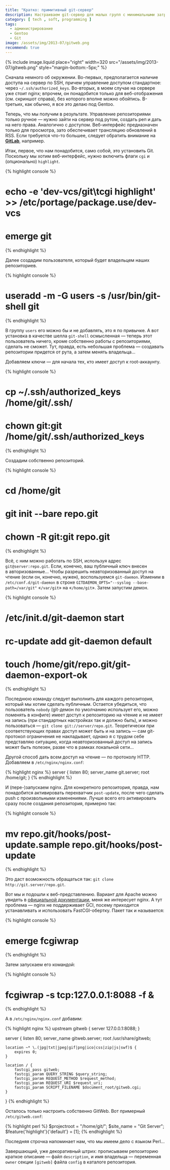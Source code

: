 ```yaml
---
title: "Кратко: примитивный git-сервер"
description: Настраиваем git-сервер для малых групп с минимальными затратами.
category: [ tech , soft, programming ]
tags:
  - администрирование
  - Gentoo
  - Git
image: /assets/img/2013-07/gitweb.png
recommend: true
---
```

{% include image.liquid place="right" width=320 src="/assets/img/2013-07/gitweb.png" style="margin-bottom:-5px;" %}

Сначала немного об окружении. Во-первых, предполагается наличие доступа на сервер по SSH, причем управление
доступом стандартное: через `~/.ssh/authorized_keys`. Во-вторых, в моем случае на сервере уже стоит nginx;
впрочем, он понадобится только для веб-отображения (см. скриншот справа), без которого вполне можно обойтись.
В-третьих, как обычно, я все это делаю под Gentoo.

Теперь, что мы получим в результате. Управление репозиториями только ручное — нужно зайти на сервер под рутом,
создать реп и дать на него права. Аналогично с доступом. Веб-интерфейс предназначен только для просмотра, зато
обеспечивает трансляцию обновлений в RSS. Если требуется что-то большее, следует обратить внимание на **[GitLab][gitlab]**,
например.

Итак, первое, что нам понадобится, само собой, это установить Git. Поскольку мы хотим веб-интерфейс, нужно
включить флаги `cgi` и (опционально) `highlight`.

{% highlight console %}
# echo -e 'dev-vcs/git\tcgi highlight' >> /etc/portage/package.use/dev-vcs
# emerge git
{% endhighlight %}

Далее создадим пользователя, который будет владельцем наших репозиториев.

{% highlight console %}
# useradd -m -G users -s /usr/bin/git-shell git
{% endhighlight %}

В группу `users` его можно бы и не добавлять, это я по привычке. А вот установка в качестве шелла `git-shell`
осмысленная — теперь этот пользователь ничего, кроме собственно работы с репозиториями, сделать не сможет.
Тут, правда, есть небольшая проблема — создавать репозитории придется от рута, а затем менять владельца...

Добавляем ключи — для начала тех, кто имеет доступ к root-аккаунту.

{% highlight console %}
# cp ~/.ssh/authorized_keys /home/git/.ssh/
# chown git:git /home/git/.ssh/authorized_keys
{% endhighlight %}

Создадим собственно репозиторий.

{% highlight console %}
# cd /home/git
# git init --bare repo.git
# chown -R git:git repo.git
{% endhighlight %}

Всё, с ним можно работать по SSH, используя адрес `git@server:repo.git`. Если, конечно, ваш публичный ключ
внесен в авторизованные... Чтобы разрешить неавторизованный доступ на чтение (если он, конечно, нужен),
воспользуемся `git-daemon`. Изменим в `/etc/conf.d/git-daemon` в строке `GITDAEMON_OPTS="--syslog --base-path=/var/git"`
«`/var/git`» на «`/home/git`». Затем запустим демон.

{% highlight console %}
# /etc/init.d/git-daemon start
# rc-update add git-daemon default
# touch /home/git/repo.git/git-daemon-export-ok
{% endhighlight %}

Последнюю команду следует выполнить для каждого репозитория, который мы хотим сделать публичным. Остается убедиться,
что пользователь `nobody` (git-демон по умолчанию использует его, можно поменять в конфиге) имеет доступ к репозиторию
на чтение и не имеет на запись (при стандартных настройках так и должно быть), и можно пользоваться — `git clone git://server/repo.git`.
Теоретически при соответствующих правах доступ может быть и на запись — сам git-протокол ограничения не накладывает,
однако я с трудом себе представляю ситуацию, когда неавторизованный доступ на запись может быть полезен, разве что
в рамках локальной сети...

Другой способ дать всем доступ на чтение — по протоколу HTTP. Добавляем в `/etc/nginx/nginx.conf`:

{% highlight nginx %}
server {
        listen 80;
        server_name git.server;
        root /home/git;
}
{% endhighlight %}

И (пере-)запускаем nginx. Для конкретного репозитория, правда, нам понадобится активировать перехватчик `post-update`,
после чего сделать push с произвольными изменениями. Лучше всего его активировать сразу после создания репозитория,
примерно так:

{% highlight console %}
# mv repo.git/hooks/post-update.sample repo.git/hooks/post-update
{% endhighlight %}

Это даст возможность обращаться так: `git clone http://git.server/repo.git`.

Вот мы и подошли к веб-представлению. Вариант для Apache можно увидеть в [официальной документации][docs], меня же интересует nginx.
А тут проблема — nginx не поддерживает GCI, посему приходится устанавливать и использовать FastCGI-обертку. Пакет так и называется:

{% highlight console %}
# emerge fcgiwrap
{% endhighlight %}

Затем запускаем его командой:

{% highlight console %}
# fcgiwrap -s tcp:127.0.0.1:8088 -f &
{% endhighlight %}

А в `/etc/nginx/nginx.conf` добавим:

{% highlight nginx %}
upstream gitweb {
    server 127.0.0.1:8088;
}

server {
    listen 80;
    server_name gitweb.server;
    root /usr/share/gitweb;

    location ~* \.(jpg|txt|jpeg|gif|png|ico|css|zip|js|swf)$ {
        expires 0;
    }

    location / {
        fastcgi_pass gitweb;
        fastcgi_param QUERY_STRING $query_string;
        fastcgi_param REQUEST_METHOD $request_method;
        fastcgi_param REQUEST_URI $request_uri;
        fastcgi_param SCRIPT_FILENAME $document_root/gitweb.cgi;
    }
}
{% endhighlight %}

Осталось только настроить собственно GitWeb. Вот примерный `/etc/gitweb.conf`:

{% highlight perl %}
$projectroot = "/home/git/";
$site_name = "Git Server";
$feature{'highlight'}{'default'} = [1];
{% endhighlight %}

Последняя строчка напоминает нам, что мы имеем дело с языком Perl...

Завершающий, уже декоративный штрих: прописываем репозиторию краткое описание —
файл `description`, и имя владельца — переменная `owner` секции `[gitweb]` файла `config`
в каталоге репозитория.









[gitlab]: https://gitlab.org/
[docs]: git-scm.com/book/ru/v2/Git-на-сервере-GitWeb
